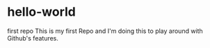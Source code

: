 # hello-world
first repo
This is my first Repo and I'm doing this to play around with Github's features.
